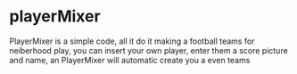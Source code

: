 playerMixer
===========

PlayerMixer is a simple code,
all it do it making a football teams for neiberhood play,
you can insert your own player, enter them a score picture and name,
an PlayerMixer will automatic create you a even teams
